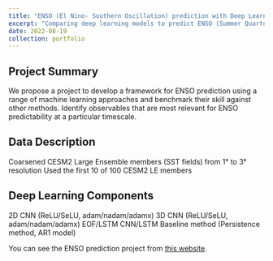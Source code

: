 ```yaml
---
title: "ENSO (El Nino- Southern Oscillation) prediction with Deep Learning"
excerpt: "Comparing deep learning models to predict ENSO (Summer Quarter 2022) <br/><img src='/personal_page/images/oceanhwlogo.png'>"
date: 2022-08-19
collection: portfolio
---
```


Project Summary
-----
We propose a project to develop a framework for ENSO prediction using a range of machine learning approaches and benchmark their skill against other methods. Identify observables that are most relevant for ENSO predictability at a particular timescale.

Data Description
-----
Coarsened CESM2 Large Ensemble members (SST fields) from 1° to 3° resolution 
Used the first 10 of 100 CESM2 LE members

Deep Learning Components
-----
2D CNN (ReLU/SeLU, adam/nadam/adamx)
3D CNN (ReLU/SeLU, adam/nadam/adamx)
EOF/LSTM
CNN/LSTM
Baseline method (Persistence method, AR1 model)

You can see the ENSO prediction project from [this website](https://docs.google.com/presentation/d/12yYrVOETeDXEHKlPZ1OPy8gSXGozRJ72/edit?usp=sharing&ouid=111659501692119805685&rtpof=true&sd=true).
